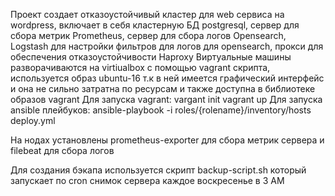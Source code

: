 Проект создает отказоустойчивый кластер для web сервиса на wordpress, включает в себя 
кластерную БД postgresql, сервер для сбора метрик Prometheus, сервер для сбора логов Opensearch, Logstash для настройки фильтров для логов для opensearch, прокси для обеспечения отказоустойчивости Haproxy
Виртуальные машины разворачиваются на virtiualbox с помощью vagrant скрипта, используется образ ubuntu-16 т.к в ней имеется графический интерфейс и она не сильно затратна по ресурсам и также доступна в библиотеке образов vagrant
Для запуска vagrant:
vargant init
vagrant up
Для запуска ansible плейбуков:
ansible-playbook -i roles/{rolename}/inventory/hosts deploy.yml

На нодах установлены prometheus-exporter для сбора метрик сервера и filebeat для сбора логов

Для создания бэкапа используется скрипт backup-script.sh который запускает по cron снимок сервера каждое воскресенье в 3 AM
